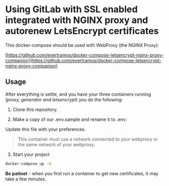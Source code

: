 # Using GitLab with SSL enabled integrated with NGINX proxy and autorenew LetsEncrypt certificates

This docker-compose should be used with WebProxy (the NGINX Proxy):

[https://github.com/evertramos/docker-compose-letsencrypt-nginx-proxy-companion](https://github.com/evertramos/docker-compose-letsencrypt-nginx-proxy-companion)


## Usage

After everything is settle, and you have your three containers running (_proxy, generator and letsencrypt_) you do the following:

1. Clone this repository.

2. Make a copy of our .env.sample and rename it to .env:

Update this file with your preferences.

>This container must use a network connected to your webproxy or the same network of your webproxy.

3. Start your project

```bash
docker-compose up -d
```

**Be patinet** - when you first run a container to get new certificates, it may take a few minutes.
